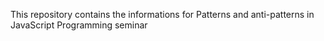 This repository contains the informations for Patterns and anti-patterns in JavaScript Programming seminar
